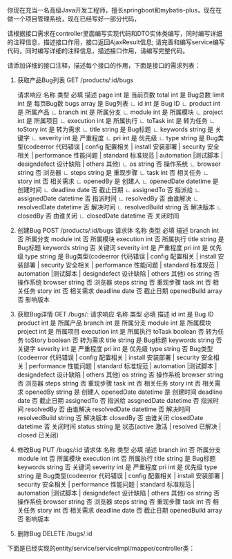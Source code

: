 你现在充当一名高级Java开发工程师，擅长springboot和mybatis-plus，现在在做一个项目管理系统，现在已经写好一部分代码，

请根据接口需求在controller里面编写实现代码和DTO实体类编写，同时编写详细的注释信息，描述接口作用，接口返回AjaxResult信息; 
请完善和编写service编写代码，同时编写详细的注释信息，描述接口作用，请编写完整代码。

请添加详细的接口注释，描述每个接口的作用，下面是接口的需求列表：

1. 获取产品Bug列表 GET /products/:id/bugs

	请求响应
	名称	类型	必填	描述
	page	int	是	当前页数
	total	int	是	Bug总数
	limit	int	是	每页Bug数
	bugs	array	是	Bug列表
	  ∟  id	int	是	Bug ID
	  ∟  product	int	是	所属产品
	  ∟  branch	int	是	所属分支
	  ∟  module	int	是	所属模块
	  ∟  project	int	是	所属项目
	  ∟  execution	int	是	所属执行
	  ∟  toTask	int	是	转为任务
	  ∟  toStory	int	是	转为需求
	  ∟  title	string	是	Bug标题
	  ∟  keywords	string	是	关键字
	  ∟  severity	int	是	严重程度
	  ∟  pri	int	是	优先级
	  ∟  type	string	是	Bug类型(codeerror 代码错误 | config 配置相关 | install 安装部署 | security 安全相关 | performance 性能问题 | standard 标准规范 | automation |测试脚本 | designdefect 设计缺陷 | others 其他)
	  ∟  os	string	否	操作系统
	  ∟  browser	string	否	浏览器
	  ∟  steps	string	是	重现步骤
	  ∟  task	int	否	相关任务
	  ∟  story	int	否	相关需求
	  ∟  openedBy		是	创建人
	  ∟  openedDate	datetime	是	创建时间
	  ∟  deadline	date	否	截止日期
	  ∟  assignedTo		否	指派给
	  ∟  assignedDate	datetime	否	指派时间
	  ∟  resolvedBy		否	由谁解决
	  ∟  resolvedDate	datetime	否	解决时间
	  ∟  resolvedBuild	string	否	解决版本
	  ∟  closedBy		否	由谁关闭
	  ∟  closedDate	datetime	否	关闭时间

2. 创建Bug POST /products/:id/bugs
	请求体
	名称	类型	必填	描述
	branch	int	否	所属分支
	module	int	否	所属模块
	execution	int	否	所属执行
	title	string	是	Bug标题
	keywords	string	否	关键词
	severity	int	是	严重程度
	pri	int	是	优先级
	type	string	是	Bug类型(codeerror 代码错误 | config 配置相关 | install 安装部署 | security 安全相关 | performance 性能问题 | standard 标准规范 | automation |测试脚本 | designdefect 设计缺陷 | others 其他)
	os	string	否	操作系统
	browser	string	否	浏览器
	steps	string	否	重现步骤
	task	int	否	相关任务
	story	int	否	相关需求
	deadline	date	否	截止日期
	openedBuild	array	否	影响版本

3. 获取Bug详情 GET /bugs/: 
	请求响应
	名称	类型	必填	描述
	id	int	是	Bug ID
	product	int	是	所属产品
	branch	int	是	所属分支
	module	int	是	所属模块
	project	int	是	所属项目
	execution	int	是	所属执行
	toTask	boolean	否	转为任务
	toStory	boolean	否	转为需求
	title	string	是	Bug标题
	keywords	string	否	关键字
	severity	int	是	严重程度
	pri	int	是	优先级
	type	string	否	Bug类型(codeerror 代码错误 | config 配置相关 | install 安装部署 | security 安全相关 | performance 性能问题 | standard 标准规范 | automation |测试脚本 | designdefect 设计缺陷 | others 其他)
	os	string	否	操作系统
	browser	string	否	浏览器
	steps	string	否	重现步骤
	task	int	否	相关任务
	story	int	否	相关需求
	openedBy	string	是	创建人
	openedDate	datetime	是	创建时间
	deadline	date	否	截止日期
	assignedTo		否	指派给
	assgnedDate	datetime	否	指派时间
	resolvedBy		否	由谁解决
	resolvedDate	datetime	否	解决时间
	resolvedBuild	string	否	解决版本
	closedBy		否	由谁关闭
	closedDate	datetime	否	关闭时间
	status	string	是	状态(active 激活 | resolved 已解决 | closed 已关闭)
 
4. 修改Bug PUT /bugs/:id
	请求体
	名称	类型	必填	描述
	branch	int	否	所属分支
	module	int	否	所属模块
	execution	int	否	所属执行
	title	string	是	Bug标题
	keywords	string	否	关键词
	severity	int	是	严重程度
	pri	int	是	优先级
	type	string	是	Bug类型(codeerror 代码错误 | config 配置相关 | install 安装部署 | security 安全相关 | performance 性能问题 | standard 标准规范 | automation |测试脚本 | designdefect 设计缺陷 | others 其他)
	os	string	否	操作系统
	browser	string	否	浏览器
	steps	string	否	重现步骤
	task	int	否	相关任务
	story	int	否	相关需求
	deadline	date	否	截止日期
	openedBuild	array	否	影响版本

5. 删除Bug DELETE /bugs/:id

下面是已经实现的entity/service/serviceImpl/mapper/controller类：


























 